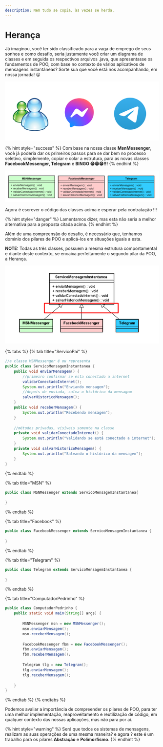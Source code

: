 ```yaml
---
description: Nem tudo se copia, às vezes se herda.
---
```


# Herança

Já imaginou, você ter sido classificado para a vaga de emprego de seus sonhos e como desafio, seria justamente você criar um diagrama de classes e em seguida os respectivos arquivos .java, que apresentasse os fundamentos de POO, com base no contexto de vários aplicativos de mensagens instantâneas? Sorte sua que você está nos acompanhando, em nossa jornada! 😜

![](<../../.gitbook/assets/image (8).png>)

{% hint style="success" %}
Com base na nossa classe **MsnMessenger**, você já poderia dar os primeiros passos para se dar bem no processo seletivo, simplemente, copiar e colar a estrutura, para as novas classes **FacebookMessenger, Telegram** e **BINGO 😁😁😁!!!**
{% endhint %}

![](<../../.gitbook/assets/image (19).png>)

Agora é escrever o código das classes acima e esperar pela contratação !!!

{% hint style="danger" %}
Lamentamos dizer, mas esta não seria a melhor alternativa para a proposta citada acima.
{% endhint %}

Além de uma compreensão do desafio, é necessário que, tenhamos domínio dos pilares de POO e aplicá-los em situações iguais a esta.

**NOTE:** Todas as três classes, possuem a mesma estrutura comportamental e diante deste contexto, se encaixa perfeitamente o segundo pilar da POO, a Herança.

![Representação UML do sistema de mensagens insntantâneas](<../../.gitbook/assets/image (11) (1) (1) (1).png>)

{% tabs %}
{% tab title="ServicoPai" %}
```java
//a classe MSNMessenger é ou representa
public class ServicoMensagemInstantanea {
	public void enviarMensagem() {
		//primeiro confirmar se esta conectado a internet
		validarConectadoInternet();
		System.out.println("Enviando mensagem");
		//depois de enviada, salva o histórico da mensagem
		salvarHistoricoMensagem();
	}
	public void receberMensagem() {
		System.out.println("Recebendo mensagem");
	}
	
	//métodos privadas, visíveis somente na classe
	private void validarConectadoInternet() {
		System.out.println("Validando se está conectado a internet");
	}
	private void salvarHistoricoMensagem() {
		System.out.println("Salvando o histórico da mensagem");
	}
}
```
{% endtab %}

{% tab title="MSN" %}
```java
public class MSNMessenger extends ServicoMensagemInstantanea{

}
```
{% endtab %}

{% tab title="Facebook" %}
```java
public class FacebookMessenger extends ServicoMensagemInstantanea {

}
```
{% endtab %}

{% tab title="Telegram" %}
```java
public class Telegram extends ServicoMensagemInstantanea {

}
```
{% endtab %}

{% tab title="ComputadorPedrinho" %}
```java
public class ComputadorPedrinho {
	public static void main(String[] args) {
		
		MSNMessenger msn = new MSNMessenger();
		msn.enviarMensagem();
		msn.receberMensagem();
		
		FacebookMessenger fbm = new FacebookMessenger();
		fbm.enviarMensagem();
		fbm.receberMensagem();
		
		Telegram tlg = new Telegram();
		tlg.enviarMensagem();
		tlg.receberMensagem();
		
	}
}
```
{% endtab %}
{% endtabs %}

Podemos avaliar a importância de compreender os pilares de POO, para ter uma melhor implementação, reaproveitamento e reutilização de código, em qualquer contexto das nossas aplicações, mas não para por ai.

{% hint style="warning" %}
Será que todos os sistemas de mensagens, realizam as suas operações de uma mesma maneira? e agora ? este é um trabalho para os pilares **Abstração** e **Polimorfismo**.
{% endhint %}
